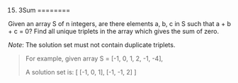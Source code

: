 15. 3Sum
========

Given an array S of n integers, are there elements a, b, c in S such that a + b + c = 0? Find all unique triplets in the array which gives the sum of zero.

*Note*: The solution set must not contain duplicate triplets.

> For example, given array S = [-1, 0, 1, 2, -1, -4],
>
> A solution set is:
> [
>   [-1, 0, 1],
>   [-1, -1, 2]
> ]
